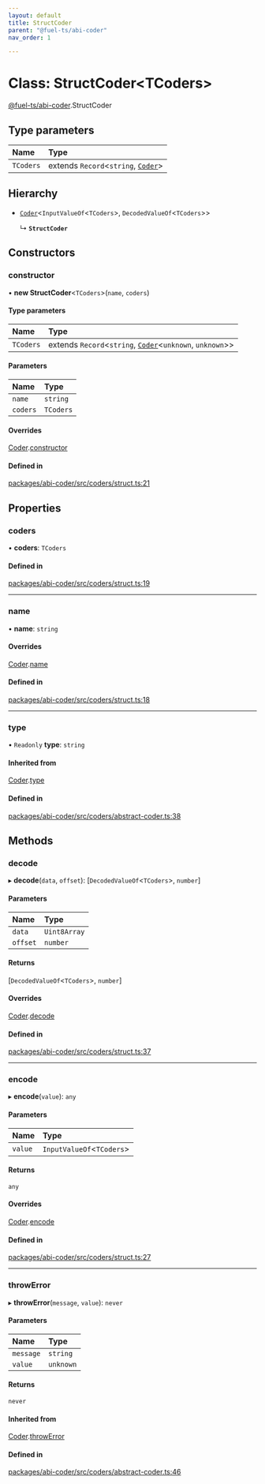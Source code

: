 ```yaml
---
layout: default
title: StructCoder
parent: "@fuel-ts/abi-coder"
nav_order: 1

---
```


# Class: StructCoder<TCoders\>

[@fuel-ts/abi-coder](../index.md).StructCoder

## Type parameters

| Name | Type |
| :------ | :------ |
| `TCoders` | extends `Record`<`string`, [`Coder`](Coder.md)\> |

## Hierarchy

- [`Coder`](Coder.md)<`InputValueOf`<`TCoders`\>, `DecodedValueOf`<`TCoders`\>\>

  ↳ **`StructCoder`**

## Constructors

### constructor

• **new StructCoder**<`TCoders`\>(`name`, `coders`)

#### Type parameters

| Name | Type |
| :------ | :------ |
| `TCoders` | extends `Record`<`string`, [`Coder`](Coder.md)<`unknown`, `unknown`\>\> |

#### Parameters

| Name | Type |
| :------ | :------ |
| `name` | `string` |
| `coders` | `TCoders` |

#### Overrides

[Coder](Coder.md).[constructor](Coder.md#constructor)

#### Defined in

[packages/abi-coder/src/coders/struct.ts:21](https://github.com/FuelLabs/fuels-ts/blob/master/packages/abi-coder/src/coders/struct.ts#L21)

## Properties

### coders

• **coders**: `TCoders`

#### Defined in

[packages/abi-coder/src/coders/struct.ts:19](https://github.com/FuelLabs/fuels-ts/blob/master/packages/abi-coder/src/coders/struct.ts#L19)

___

### name

• **name**: `string`

#### Overrides

[Coder](Coder.md).[name](Coder.md#name)

#### Defined in

[packages/abi-coder/src/coders/struct.ts:18](https://github.com/FuelLabs/fuels-ts/blob/master/packages/abi-coder/src/coders/struct.ts#L18)

___

### type

• `Readonly` **type**: `string`

#### Inherited from

[Coder](Coder.md).[type](Coder.md#type)

#### Defined in

[packages/abi-coder/src/coders/abstract-coder.ts:38](https://github.com/FuelLabs/fuels-ts/blob/master/packages/abi-coder/src/coders/abstract-coder.ts#L38)

## Methods

### decode

▸ **decode**(`data`, `offset`): [`DecodedValueOf`<`TCoders`\>, `number`]

#### Parameters

| Name | Type |
| :------ | :------ |
| `data` | `Uint8Array` |
| `offset` | `number` |

#### Returns

[`DecodedValueOf`<`TCoders`\>, `number`]

#### Overrides

[Coder](Coder.md).[decode](Coder.md#decode)

#### Defined in

[packages/abi-coder/src/coders/struct.ts:37](https://github.com/FuelLabs/fuels-ts/blob/master/packages/abi-coder/src/coders/struct.ts#L37)

___

### encode

▸ **encode**(`value`): `any`

#### Parameters

| Name | Type |
| :------ | :------ |
| `value` | `InputValueOf`<`TCoders`\> |

#### Returns

`any`

#### Overrides

[Coder](Coder.md).[encode](Coder.md#encode)

#### Defined in

[packages/abi-coder/src/coders/struct.ts:27](https://github.com/FuelLabs/fuels-ts/blob/master/packages/abi-coder/src/coders/struct.ts#L27)

___

### throwError

▸ **throwError**(`message`, `value`): `never`

#### Parameters

| Name | Type |
| :------ | :------ |
| `message` | `string` |
| `value` | `unknown` |

#### Returns

`never`

#### Inherited from

[Coder](Coder.md).[throwError](Coder.md#throwerror)

#### Defined in

[packages/abi-coder/src/coders/abstract-coder.ts:46](https://github.com/FuelLabs/fuels-ts/blob/master/packages/abi-coder/src/coders/abstract-coder.ts#L46)
